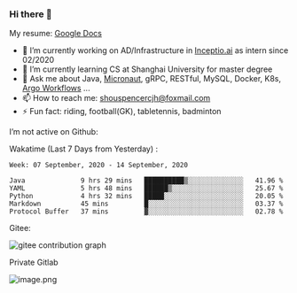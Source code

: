 ### Hi there 👋

My resume: [Google Docs](https://docs.google.com/document/d/1o7iQKDF-_HZUHg6cGiCSl6txrcuQ2tbQttHFFAUeRhc/edit?usp=sharing)

- 🔭 I’m currently working on AD/Infrastructure in [Inceptio.ai](https://www.inceptio.ai/) as intern since 02/2020
- 🌱 I’m currently learning CS at Shanghai University for master degree
- 💬 Ask me about Java, [Micronaut](http://micronaut.io/), gRPC, RESTful, MySQL, Docker, K8s, [Argo Workflows](https://argoproj.github.io/argo/) ...
- 📫 How to reach me: shouspencercjh@foxmail.com
- ⚡ Fun fact: riding, football(GK), tabletennis, badminton

I’m not active on Github:

Wakatime (Last 7 Days from Yesterday) :

<!--START_SECTION:waka-->
```text
Week: 07 September, 2020 - 14 September, 2020

Java              9 hrs 29 mins   ██████████▒░░░░░░░░░░░░░░   41.96 % 
YAML              5 hrs 48 mins   ██████▒░░░░░░░░░░░░░░░░░░   25.67 % 
Python            4 hrs 32 mins   █████░░░░░░░░░░░░░░░░░░░░   20.05 % 
Markdown          45 mins         █░░░░░░░░░░░░░░░░░░░░░░░░   03.37 % 
Protocol Buffer   37 mins         ▓░░░░░░░░░░░░░░░░░░░░░░░░   02.78 % 
```
<!--END_SECTION:waka-->

Gitee:

![gitee contribution graph](https://i.loli.net/2020/08/04/gGf4lVtUxZ1nsae.png)

Private Gitlab

![image.png](https://i.loli.net/2020/08/28/iX5uhVyczxaG2Bn.png)

